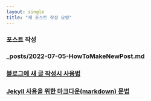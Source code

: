 ```yaml
---
layout: single
title: "새 포스트 작성 요령"
---
```



### 포스트 작성
### _posts/2022-07-05-HowToMakeNewPost.md


### [블로그에 새 글 작성시 사용법](https://jekyllrb.com/docs/posts/)

### [Jekyll 사용을 위한 마크다운(markdown) 문법](https://teddylee777.github.io/jekyll/Jekyll-%EC%82%AC%EC%9A%A9%EC%9D%84-%EC%9C%84%ED%95%9C-markdown-%EB%AC%B8%EB%B2%95)
